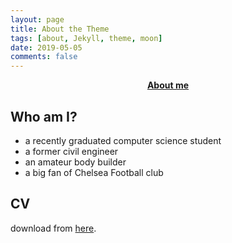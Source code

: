 ```yaml
---
layout: page
title: About the Theme
tags: [about, Jekyll, theme, moon]
date: 2019-05-05
comments: false
---
```

    
<center><a href="http://GuoZhihong.github.io"><b>About me</b></a></center>

## Who am I?
* a recently graduated computer science student
* a former civil engineer
* an amateur body builder 
* a big fan of Chelsea Football club

## CV
download from [here](http://GuoZhihong.github.io).
